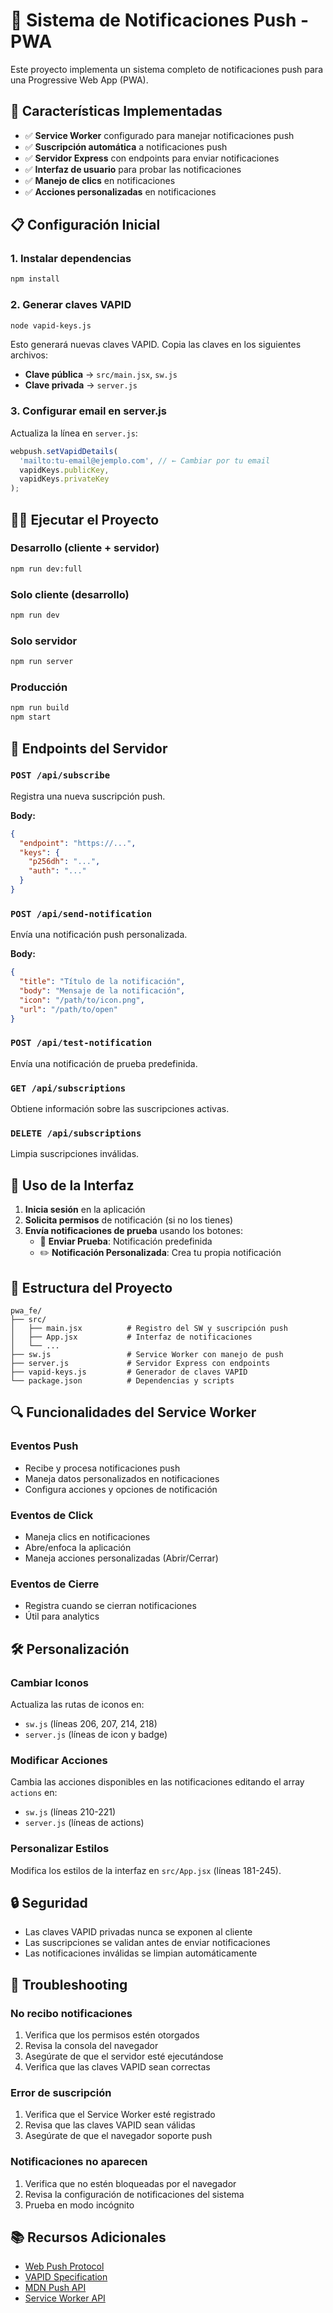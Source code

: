 # 🔔 Sistema de Notificaciones Push - PWA

Este proyecto implementa un sistema completo de notificaciones push para una Progressive Web App (PWA).

## 🚀 Características Implementadas

- ✅ **Service Worker** configurado para manejar notificaciones push
- ✅ **Suscripción automática** a notificaciones push
- ✅ **Servidor Express** con endpoints para enviar notificaciones
- ✅ **Interfaz de usuario** para probar las notificaciones
- ✅ **Manejo de clics** en notificaciones
- ✅ **Acciones personalizadas** en notificaciones

## 📋 Configuración Inicial

### 1. Instalar dependencias

```bash
npm install
```

### 2. Generar claves VAPID

```bash
node vapid-keys.js
```

Esto generará nuevas claves VAPID. Copia las claves en los siguientes archivos:

- **Clave pública** → `src/main.jsx`, `sw.js`
- **Clave privada** → `server.js`

### 3. Configurar email en server.js

Actualiza la línea en `server.js`:
```javascript
webpush.setVapidDetails(
  'mailto:tu-email@ejemplo.com', // ← Cambiar por tu email
  vapidKeys.publicKey,
  vapidKeys.privateKey
);
```

## 🏃‍♂️ Ejecutar el Proyecto

### Desarrollo (cliente + servidor)
```bash
npm run dev:full
```

### Solo cliente (desarrollo)
```bash
npm run dev
```

### Solo servidor
```bash
npm run server
```

### Producción
```bash
npm run build
npm start
```

## 📡 Endpoints del Servidor

### `POST /api/subscribe`
Registra una nueva suscripción push.

**Body:**
```json
{
  "endpoint": "https://...",
  "keys": {
    "p256dh": "...",
    "auth": "..."
  }
}
```

### `POST /api/send-notification`
Envía una notificación push personalizada.

**Body:**
```json
{
  "title": "Título de la notificación",
  "body": "Mensaje de la notificación",
  "icon": "/path/to/icon.png",
  "url": "/path/to/open"
}
```

### `POST /api/test-notification`
Envía una notificación de prueba predefinida.

### `GET /api/subscriptions`
Obtiene información sobre las suscripciones activas.

### `DELETE /api/subscriptions`
Limpia suscripciones inválidas.

## 🎯 Uso de la Interfaz

1. **Inicia sesión** en la aplicación
2. **Solicita permisos** de notificación (si no los tienes)
3. **Envía notificaciones de prueba** usando los botones:
   - 🧪 **Enviar Prueba**: Notificación predefinida
   - ✏️ **Notificación Personalizada**: Crea tu propia notificación

## 🔧 Estructura del Proyecto

```
pwa_fe/
├── src/
│   ├── main.jsx          # Registro del SW y suscripción push
│   ├── App.jsx           # Interfaz de notificaciones
│   └── ...
├── sw.js                 # Service Worker con manejo de push
├── server.js             # Servidor Express con endpoints
├── vapid-keys.js         # Generador de claves VAPID
└── package.json          # Dependencias y scripts
```

## 🔍 Funcionalidades del Service Worker

### Eventos Push
- Recibe y procesa notificaciones push
- Maneja datos personalizados en notificaciones
- Configura acciones y opciones de notificación

### Eventos de Click
- Maneja clics en notificaciones
- Abre/enfoca la aplicación
- Maneja acciones personalizadas (Abrir/Cerrar)

### Eventos de Cierre
- Registra cuando se cierran notificaciones
- Útil para analytics

## 🛠️ Personalización

### Cambiar Iconos
Actualiza las rutas de iconos en:
- `sw.js` (líneas 206, 207, 214, 218)
- `server.js` (líneas de icon y badge)

### Modificar Acciones
Cambia las acciones disponibles en las notificaciones editando el array `actions` en:
- `sw.js` (líneas 210-221)
- `server.js` (líneas de actions)

### Personalizar Estilos
Modifica los estilos de la interfaz en `src/App.jsx` (líneas 181-245).

## 🔒 Seguridad

- Las claves VAPID privadas nunca se exponen al cliente
- Las suscripciones se validan antes de enviar notificaciones
- Las notificaciones inválidas se limpian automáticamente

## 🐛 Troubleshooting

### No recibo notificaciones
1. Verifica que los permisos estén otorgados
2. Revisa la consola del navegador
3. Asegúrate de que el servidor esté ejecutándose
4. Verifica que las claves VAPID sean correctas

### Error de suscripción
1. Verifica que el Service Worker esté registrado
2. Revisa que las claves VAPID sean válidas
3. Asegúrate de que el navegador soporte push

### Notificaciones no aparecen
1. Verifica que no estén bloqueadas por el navegador
2. Revisa la configuración de notificaciones del sistema
3. Prueba en modo incógnito

## 📚 Recursos Adicionales

- [Web Push Protocol](https://tools.ietf.org/html/rfc8030)
- [VAPID Specification](https://tools.ietf.org/html/rfc8292)
- [MDN Push API](https://developer.mozilla.org/en-US/docs/Web/API/Push_API)
- [Service Worker API](https://developer.mozilla.org/en-US/docs/Web/API/Service_Worker_API)


